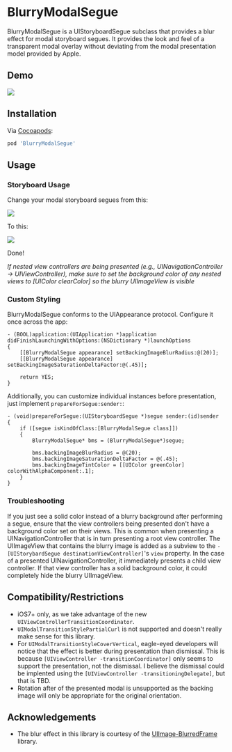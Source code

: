 # BlurryModalSegue

BlurryModalSegue is a UIStoryboardSegue subclass that provides a blur effect for modal storyboard segues.  It provides the look and feel of a transparent modal overlay without deviating from the modal presentation model provided by Apple.

## Demo
![](assets/blurry_modal.gif)

## Installation
Via [Cocoapods](http://cocoapods.org):
```ruby
pod 'BlurryModalSegue'
```

## Usage

### Storyboard Usage

Change your modal storyboard segues from this:

![](assets/modal_storyboard.png)

To this:

![](assets/blurry_modal_storyboard.png)

Done!

_If nested view controllers are being presented (e.g., UINavigationController -> UIViewController), make sure to set the background color of any nested views to [UIColor clearColor] so the blurry UIImageView is visible_
### Custom Styling

BlurryModalSegue conforms to the UIAppearance protocol.  Configure it once across the app:

```objc
- (BOOL)application:(UIApplication *)application didFinishLaunchingWithOptions:(NSDictionary *)launchOptions
{
    [[BlurryModalSegue appearance] setBackingImageBlurRadius:@(20)];
    [[BlurryModalSegue appearance] setBackingImageSaturationDeltaFactor:@(.45)];
    
    return YES;
}
```

Additionally, you can customize individual instances before presentation, just implement ```prepareForSegue:sender:```:
```objc
- (void)prepareForSegue:(UIStoryboardSegue *)segue sender:(id)sender
{
    if ([segue isKindOfClass:[BlurryModalSegue class]])
    {
        BlurryModalSegue* bms = (BlurryModalSegue*)segue;
        
        bms.backingImageBlurRadius = @(20);
        bms.backingImageSaturationDeltaFactor = @(.45);
        bms.backingImageTintColor = [[UIColor greenColor] colorWithAlphaComponent:.1];
    }
}

```

### Troubleshooting
If you just see a solid color instead of a blurry background after performing a segue, ensure that the view controllers being presented don't have a background color set on their views.  This is common when presenting a UINavigationController that is in turn presenting a root view controller.  The UIImageView that contains the blurry image is added as a subview to the `-[UIStorybardSegue destinationViewController]`'s `view` property.  In the case of a presented UINavigationController, it immediately presents a child view controller.  If that view controller has a solid background color, it could completely hide the blurry UIImageView.

## Compatibility/Restrictions
* iOS7+ only, as we take advantage of the new ```UIViewControllerTransitionCoordinator```.
* ```UIModalTransitionStylePartialCurl``` is not supported and doesn't really make sense for this library.
* For ```UIModalTransitionStyleCoverVertical```, eagle-eyed developers will notice that the effect is better during presentation than dismissal.  This is because ```[UIViewController -transitionCoordinator]``` only seems to support the presentation, not the dismissal.  I believe the dismissal could be implented using the ```[UIViewController -transitioningDelegate]```, but that is TBD.
* Rotation after of the presented modal is unsupported as the backing image will only be appropriate for the original orientation.

## Acknowledgements
* The blur effect in this library is courtesy of the [UIImage-BlurredFrame](https://github.com/Adrian2112/UIImage-BlurredFrame) library.
